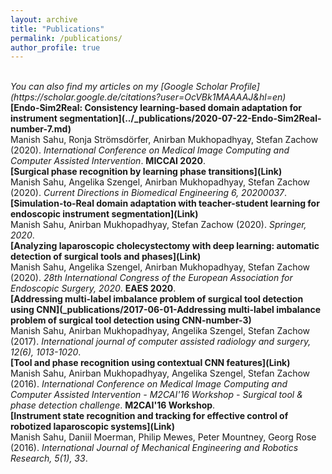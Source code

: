 ```yaml
---
layout: archive
title: "Publications"
permalink: /publications/
author_profile: true
---
```

<br>
<i>You can also find my articles on my [Google Scholar Profile](https://scholar.google.de/citations?user=OcVBk1MAAAAJ&hl=en)</i>

<br>
<b>[Endo-Sim2Real: Consistency learning-based domain adaptation for instrument segmentation](../_publications/2020-07-22-Endo-Sim2Real-number-7.md)</b> <br>
Manish Sahu, Ronja Strömsdörfer, Anirban Mukhopadhyay, Stefan Zachow (2020).
<i>International Conference on Medical Image Computing and Computer Assisted Intervention</i>. <b>MICCAI 2020</b>.

<br>
<b>[Surgical phase recognition by learning phase transitions](Link)</b> <br>
Manish Sahu, Angelika Szengel, Anirban Mukhopadhyay, Stefan Zachow (2020).
<i>Current Directions in Biomedical Engineering 6, 20200037</i>.

<br>
<b>[Simulation-to-Real domain adaptation with teacher-student learning for endoscopic instrument segmentation](Link)</b> <br>
Manish Sahu, Anirban Mukhopadhyay, Stefan Zachow (2020).
<i>Springer, 2020</i>.

<br>
<b>[Analyzing laparoscopic cholecystectomy with deep learning: automatic detection of surgical tools and phases](Link)</b> <br>
Manish Sahu, Angelika Szengel, Anirban Mukhopadhyay, Stefan Zachow (2020).
<i>28th International Congress of the European Association for Endoscopic Surgery, 2020</i>. <b>EAES 2020</b>.

<br>
<b>[Addressing multi-label imbalance problem of surgical tool detection using CNN](_publications/2017-06-01-Addressing multi-label imbalance problem of surgical tool detection using CNN-number-3)</b> <br>
Manish Sahu, Anirban Mukhopadhyay, Angelika Szengel, Stefan Zachow (2017).
<i>International journal of computer assisted radiology and surgery, 12(6), 1013-1020</i>.

<br>
<b>[Tool and phase recognition using contextual CNN features](Link)</b> <br>
Manish Sahu, Anirban Mukhopadhyay, Angelika Szengel, Stefan Zachow (2016).
<i>International Conference on Medical Image Computing and Computer Assisted Intervention - M2CAI'16 Workshop - Surgical tool & phase detection challenge</i>. <b>M2CAI'16 Workshop</b>.

<br>
<b>[Instrument state recognition and tracking for effective control of robotized laparoscopic systems](Link)</b> <br>
Manish Sahu, Daniil Moerman, Philip Mewes, Peter Mountney, Georg Rose (2016).
<i>International Journal of Mechanical Engineering and Robotics Research, 5(1), 33</i>.
